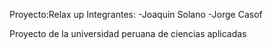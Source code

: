 Proyecto:Relax up
Integrantes:
-Joaquin Solano
-Jorge Casof


Proyecto de la universidad peruana de ciencias aplicadas